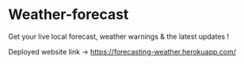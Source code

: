 # Weather-forecast

Get your live local forecast, weather warnings & the latest updates !

Deployed website link -> https://forecasting-weather.herokuapp.com/
